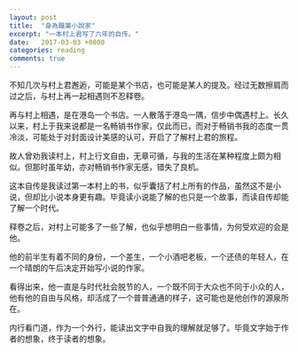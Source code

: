 ```yaml
---
layout: post
title:  "身為職業小說家"
excerpt: "一本村上君写了六年的自传。"
date:   2017-03-03 +0800
categories: reading
comments: true
---
```

不知几次与村上君邂逅，可能是某个书店，也可能是某人的提及。经过无数擦肩而过之后，与村上再一起相遇则不忍释卷。

再与村上相遇，是在港岛一个书店。一人散落于港岛一隅，信步中偶遇村上。长久以来，村上于我来说都是一名畅销书作家，仅此而已，而对于畅销书我的态度一贯冷淡，可能处于对封面设计美感的认可，开启了了解村上君的旅程。

故人曾劝我读村上，村上行文自由，无章可循，与我的生活在某种程度上颇为相似。但那时虽年幼，亦对畅销书作家无感，错失了良机。

这本自传是我读过第一本村上的书，似乎囊括了村上所有的作品，虽然这不是小说，但却比小说本身更有趣。毕竟读小说能了解的也只是一个故事，而读自传却能了解一个时代。

释卷之后，对村上可能多了一些了解，也似乎想明白一些事情，为何受欢迎的会是他。

他的前半生有着不同的身份，一个差生，一个小酒吧老板，一个还债的年轻人，在一个晴朗的午后决定开始写小说的作家。

看得出来，他一直是与时代社会脱节的人，一个既不同于大众也不同于小众的人，他有他的自由与风格，却活成了一个普普通通的样子，这可能也是他创作的源泉所在。

内行看门道，作为一个外行，能读出文字中自我的理解就足够了。毕竟文字始于作者的想象，终于读者的想象。